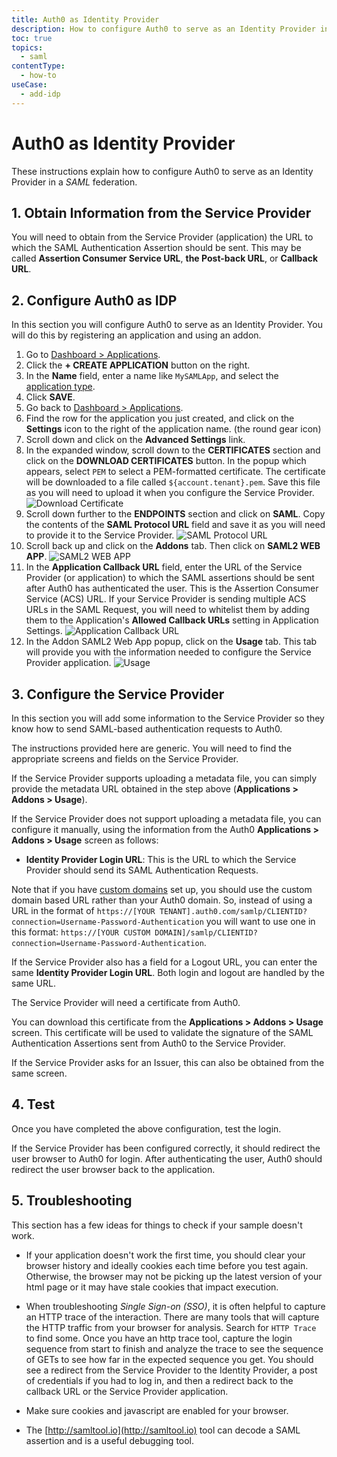 ```yaml
---
title: Auth0 as Identity Provider
description: How to configure Auth0 to serve as an Identity Provider in a SAML federation.
toc: true
topics:
  - saml
contentType:
  - how-to
useCase:
  - add-idp
---
```

# Auth0 as Identity Provider

These instructions explain how to configure Auth0 to serve as an Identity Provider in a <dfn data-key="security-assertion-markup-language">SAML</dfn> federation.

## 1. Obtain Information from the Service Provider

You will need to obtain from the Service Provider (application) the URL to which the SAML Authentication Assertion should be sent. This may be called **Assertion Consumer Service URL**, **the Post-back URL**, or **Callback URL**.

## 2. Configure Auth0 as IDP

In this section you will configure Auth0 to serve as an Identity Provider. You will do this by registering an application and using an addon.

1. Go to [Dashboard > Applications](${manage_url}/#/applications).
1. Click the **+ CREATE APPLICATION** button on the right.
1. In the **Name** field, enter a name like `MySAMLApp`, and select the [application type](/dashboard/reference/settings-application).
1. Click **SAVE**.
1. Go back to [Dashboard > Applications](${manage_url}/#/applications).
1. Find the row for the application you just created, and click on the **Settings** icon to the right of the application name. (the round gear icon)
1. Scroll down and click on the **Advanced Settings** link.
1. In the expanded window, scroll down to the **CERTIFICATES** section and click on the **DOWNLOAD CERTIFICATES** button.  In the popup which appears, select `PEM` to select a PEM-formatted certificate.  The certificate will be downloaded to a file called `${account.tenant}.pem`.  Save this file as you will need to upload it when you configure the Service Provider.
    ![Download Certificate](/media/articles/saml/saml-idp-generic/saml-idp-generic1.png)
1. Scroll down further to the **ENDPOINTS** section and click on **SAML**.  Copy the contents of the **SAML Protocol URL** field and save it as you will need to provide it to the Service Provider.
    ![SAML Protocol URL](/media/articles/saml/saml-idp-generic/saml-idp-generic2.png)
1. Scroll back up and click on the **Addons** tab.  Then click on **SAML2 WEB APP**.
    ![SAML2 WEB APP](/media/articles/saml/saml-idp-generic/saml-idp-generic3.png)
1. In the **Application Callback URL** field, enter the URL of the Service Provider (or application) to which the SAML assertions should be sent after Auth0 has authenticated the user. This is the Assertion Consumer Service (ACS) URL. If your Service Provider is sending multiple ACS URLs in the SAML Request, you will need to whitelist them by adding them to the Application's **Allowed Callback URLs** setting in Application Settings.
    ![Application Callback URL](/media/articles/saml/saml-idp-generic/saml-idp-generic4.png)
1.  In the Addon SAML2 Web App popup, click on the **Usage** tab.  This tab will provide you with the information needed to configure the Service Provider application.
    ![Usage](/media/articles/saml/saml-idp-generic/saml-idp-generic5.png)

## 3. Configure the Service Provider

In this section you will add some information to the Service Provider so they know how to send SAML-based authentication requests to Auth0. 

The instructions provided here are generic. You will need to find the appropriate screens and fields on the Service Provider.

If the Service Provider supports uploading a metadata file, you can simply provide the metadata URL obtained in the step above (**Applications > Addons > Usage**).

If the Service Provider does not support uploading a metadata file, you can configure it manually, using the information from the Auth0 **Applications > Addons > Usage** screen as follows:

- **Identity Provider Login URL**: This is the URL to which the Service Provider should send its SAML Authentication Requests.

Note that if you have [custom domains](/custom-domains) set up, you should use the custom domain based URL rather than your Auth0 domain. So, instead of using a URL in the format of `https://[YOUR TENANT].auth0.com/samlp/CLIENTID?connection=Username-Password-Authentication` you will want to use one in this format: `https://[YOUR CUSTOM DOMAIN]/samlp/CLIENTID?connection=Username-Password-Authentication`.

If the Service Provider also has a field for a Logout URL, you can enter the same **Identity Provider Login URL**. Both login and logout are handled by the same URL.

The Service Provider will need a certificate from Auth0. 

You can download this certificate from the **Applications > Addons > Usage** screen. This certificate will be used to validate the signature of the SAML Authentication Assertions sent from Auth0 to the Service Provider.

If the Service Provider asks for an Issuer, this can also be obtained from the same screen.

## 4. Test

Once you have completed the above configuration, test the login.

If the Service Provider has been configured correctly, it should redirect the user browser to Auth0 for login. After authenticating the user, Auth0 should redirect the user browser back to the application.

## 5. Troubleshooting

This section has a few ideas for things to check if your sample doesn't work.

- If your application doesn't work the first time, you should clear your browser history and ideally cookies each time before you test again. Otherwise, the browser may not be picking up the latest version of your html page or it may have stale cookies that impact execution.

- When troubleshooting <dfn data-key="single-sign-on">Single Sign-on (SSO)</dfn>, it is often helpful to capture an HTTP trace of the interaction. There are many tools that will capture the HTTP traffic from your browser for analysis.  Search for `HTTP Trace` to find some. Once you have an http trace tool, capture the login sequence from start to finish and analyze the trace to see the sequence of GETs to see how far in the expected sequence you get. You should see a redirect from the Service Provider to the Identity Provider, a post of credentials if you had to log in, and then a redirect back to the callback URL or the Service Provider application.

- Make sure cookies and javascript are enabled for your browser.

- The [http://samltool.io](http://samltool.io) tool can decode a SAML assertion and is a useful debugging tool.
